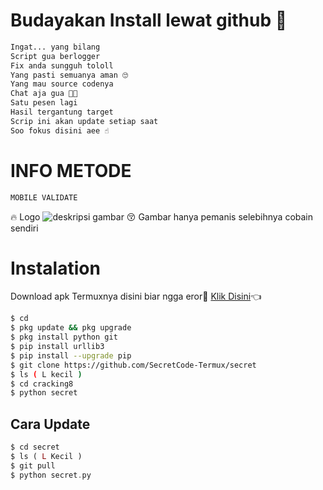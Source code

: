 # Budayakan Install lewat github 🖕
```php
Ingat... yang bilang
Script gua berlogger
Fix anda sungguh tololl
Yang pasti semuanya aman 🙄
Yang mau source codenya
Chat aja gua 🙇🙇
Satu pesen lagi
Hasil tergantung target
Scrip ini akan update setiap saat 
Soo fokus disini aee ☝️
```
# INFO METODE
```bash
MOBILE VALIDATE
```
🔥 Logo
![deskripsi gambar](g]https://i.ibb.co/DYdCtCL/IMG-20230205-093231.jpg)
😚 Gambar hanya pemanis selebihnya cobain sendiri
# Instalation
Download apk Termuxnya disini biar ngga eror🌟
[Klik Disini](https://f-droid.org/repo/com.termux_117.apk)👈
```bash
$ cd
$ pkg update && pkg upgrade
$ pkg install python git
$ pip install urllib3
$ pip install --upgrade pip
$ git clone https://github.com/SecretCode-Termux/secret
$ ls ( L kecil )
$ cd cracking8
$ python secret
```
## Cara Update
```php
$ cd secret
$ ls ( L Kecil )
$ git pull
$ python secret.py
```
